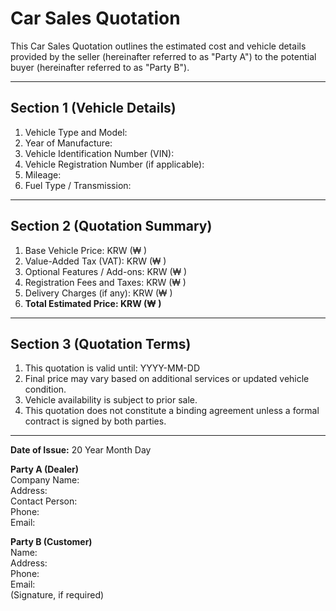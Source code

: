 # Car Sales Quotation

This Car Sales Quotation outlines the estimated cost and vehicle details provided by the seller (hereinafter referred to as "Party A") to the potential buyer (hereinafter referred to as "Party B").

---

## Section 1 (Vehicle Details)
1. Vehicle Type and Model:  
2. Year of Manufacture:  
3. Vehicle Identification Number (VIN):  
4. Vehicle Registration Number (if applicable):  
5. Mileage:  
6. Fuel Type / Transmission:  

---

## Section 2 (Quotation Summary)
1. Base Vehicle Price: KRW        (₩        )  
2. Value-Added Tax (VAT): KRW        (₩        )  
3. Optional Features / Add-ons: KRW        (₩        )  
4. Registration Fees and Taxes: KRW        (₩        )  
5. Delivery Charges (if any): KRW        (₩        )  
6. **Total Estimated Price: KRW        (₩        )**

---

## Section 3 (Quotation Terms)
1. This quotation is valid until: YYYY-MM-DD  
2. Final price may vary based on additional services or updated vehicle condition.  
3. Vehicle availability is subject to prior sale.  
4. This quotation does not constitute a binding agreement unless a formal contract is signed by both parties.

---

**Date of Issue:** 20    Year   Month   Day

**Party A (Dealer)**  
Company Name:  
Address:  
Contact Person:  
Phone:  
Email:  

**Party B (Customer)**  
Name:  
Address:  
Phone:  
Email:  
(Signature, if required)
